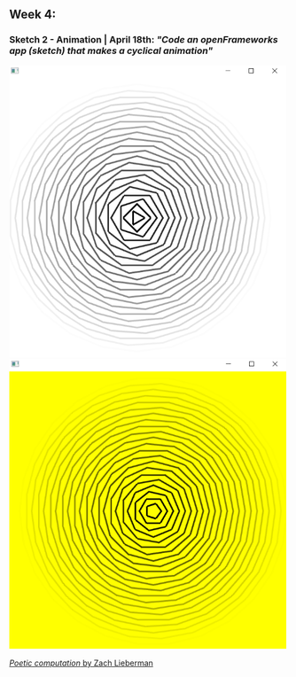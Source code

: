 ## Week 4:

### Sketch 2 - Animation | April 18th: _"Code an openFrameworks app (sketch) that makes a cyclical animation"_

<img src="test.png" width ="500" />  <img src="test1.png" width ="500" />

[_Poetic computation_ by Zach Lieberman](https://www.youtube.com/watch?v=bmztlO9_Wvo&t=82s)

